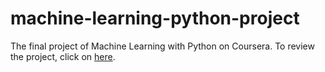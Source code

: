 # machine-learning-python-project
The final project of Machine Learning with Python on Coursera.
To review the project, click on [here](https://github.com/Bill0412/machine-learning-python-project/blob/master/ML_Python_Final.ipynb).
